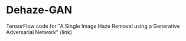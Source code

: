 # Dehaze-GAN
TensorFlow code for "A Single Image Haze Removal using a Generative Adversarial Network" (link) 
